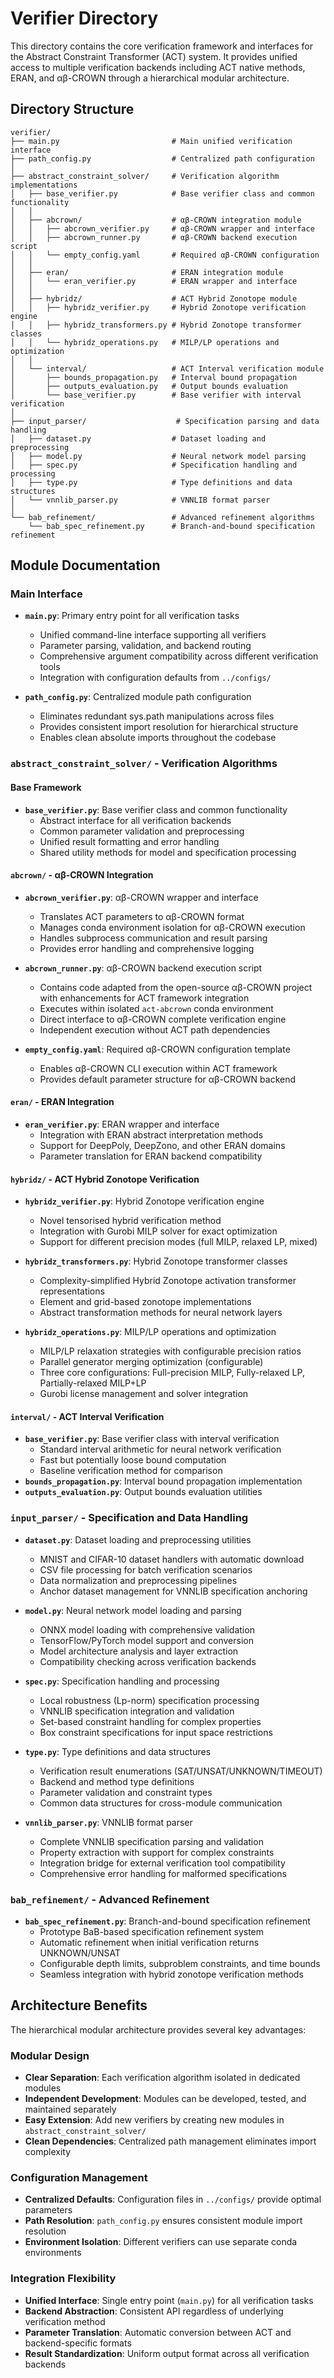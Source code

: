 # Verifier Directory

This directory contains the core verification framework and interfaces for the Abstract Constraint Transformer (ACT) system. It provides unified access to multiple verification backends including ACT native methods, ERAN, and αβ-CROWN through a hierarchical modular architecture.

## Directory Structure

```
verifier/
├── main.py                         # Main unified verification interface
├── path_config.py                  # Centralized path configuration
│
├── abstract_constraint_solver/     # Verification algorithm implementations
│   ├── base_verifier.py            # Base verifier class and common functionality
│   │
│   ├── abcrown/                    # αβ-CROWN integration module
│   │   ├── abcrown_verifier.py     # αβ-CROWN wrapper and interface
│   │   ├── abcrown_runner.py       # αβ-CROWN backend execution script
│   │   └── empty_config.yaml       # Required αβ-CROWN configuration
│   │
│   ├── eran/                       # ERAN integration module
│   │   └── eran_verifier.py        # ERAN wrapper and interface
│   │
│   ├── hybridz/                    # ACT Hybrid Zonotope module
│   │   ├── hybridz_verifier.py     # Hybrid Zonotope verification engine
│   │   ├── hybridz_transformers.py # Hybrid Zonotope transformer classes
│   │   └── hybridz_operations.py   # MILP/LP operations and optimization
│   │
│   └── interval/                   # ACT Interval verification module
│       ├── bounds_propagation.py   # Interval bound propagation
│       ├── outputs_evaluation.py   # Output bounds evaluation
│       └── base_verifier.py        # Base verifier with interval verification
│
├── input_parser/                    # Specification parsing and data handling
│   ├── dataset.py                  # Dataset loading and preprocessing
│   ├── model.py                    # Neural network model parsing
│   ├── spec.py                     # Specification handling and processing
│   ├── type.py                     # Type definitions and data structures
│   └── vnnlib_parser.py            # VNNLIB format parser
│
└── bab_refinement/                 # Advanced refinement algorithms
    └── bab_spec_refinement.py      # Branch-and-bound specification refinement
```

## Module Documentation

### **Main Interface**
- **`main.py`**: Primary entry point for all verification tasks
  - Unified command-line interface supporting all verifiers
  - Parameter parsing, validation, and backend routing
  - Comprehensive argument compatibility across different verification tools
  - Integration with configuration defaults from `../configs/`

- **`path_config.py`**: Centralized module path configuration
  - Eliminates redundant sys.path manipulations across files
  - Provides consistent import resolution for hierarchical structure
  - Enables clean absolute imports throughout the codebase

### **`abstract_constraint_solver/` - Verification Algorithms**

#### **Base Framework**
- **`base_verifier.py`**: Base verifier class and common functionality
  - Abstract interface for all verification backends
  - Common parameter validation and preprocessing
  - Unified result formatting and error handling
  - Shared utility methods for model and specification processing

#### **`abcrown/` - αβ-CROWN Integration**
- **`abcrown_verifier.py`**: αβ-CROWN wrapper and interface
  - Translates ACT parameters to αβ-CROWN format
  - Manages conda environment isolation for αβ-CROWN execution
  - Handles subprocess communication and result parsing
  - Provides error handling and comprehensive logging

- **`abcrown_runner.py`**: αβ-CROWN backend execution script
  - Contains code adapted from the open-source αβ-CROWN project with enhancements for ACT framework integration
  - Executes within isolated `act-abcrown` conda environment
  - Direct interface to αβ-CROWN complete verification engine
  - Independent execution without ACT path dependencies

- **`empty_config.yaml`**: Required αβ-CROWN configuration template
  - Enables αβ-CROWN CLI execution within ACT framework
  - Provides default parameter structure for αβ-CROWN backend

#### **`eran/` - ERAN Integration**
- **`eran_verifier.py`**: ERAN wrapper and interface
  - Integration with ERAN abstract interpretation methods
  - Support for DeepPoly, DeepZono, and other ERAN domains
  - Parameter translation for ERAN backend compatibility

#### **`hybridz/` - ACT Hybrid Zonotope Verification**
- **`hybridz_verifier.py`**: Hybrid Zonotope verification engine
  - Novel tensorised hybrid verification method
  - Integration with Gurobi MILP solver for exact optimization
  - Support for different precision modes (full MILP, relaxed LP, mixed)

- **`hybridz_transformers.py`**: Hybrid Zonotope transformer classes
  - Complexity-simplified Hybrid Zonotope activation transformer representations
  - Element and grid-based zonotope implementations
  - Abstract transformation methods for neural network layers

- **`hybridz_operations.py`**: MILP/LP operations and optimization
  - MILP/LP relaxation strategies with configurable precision ratios
  - Parallel generator merging optimization (configurable)
  - Three core configurations: Full-precision MILP, Fully-relaxed LP, Partially-relaxed MILP+LP
  - Gurobi license management and solver integration

#### **`interval/` - ACT Interval Verification**
- **`base_verifier.py`**: Base verifier class with interval verification
  - Standard interval arithmetic for neural network verification
  - Fast but potentially loose bound computation
  - Baseline verification method for comparison
- **`bounds_propagation.py`**: Interval bound propagation implementation
- **`outputs_evaluation.py`**: Output bounds evaluation utilities

### **`input_parser/` - Specification and Data Handling**
- **`dataset.py`**: Dataset loading and preprocessing utilities
  - MNIST and CIFAR-10 dataset handlers with automatic download
  - CSV file processing for batch verification scenarios
  - Data normalization and preprocessing pipelines
  - Anchor dataset management for VNNLIB specification anchoring

- **`model.py`**: Neural network model loading and parsing
  - ONNX model loading with comprehensive validation
  - TensorFlow/PyTorch model support and conversion
  - Model architecture analysis and layer extraction
  - Compatibility checking across verification backends

- **`spec.py`**: Specification handling and processing
  - Local robustness (Lp-norm) specification processing
  - VNNLIB specification integration and validation
  - Set-based constraint handling for complex properties
  - Box constraint specifications for input space restrictions

- **`type.py`**: Type definitions and data structures
  - Verification result enumerations (SAT/UNSAT/UNKNOWN/TIMEOUT)
  - Backend and method type definitions
  - Parameter validation and constraint types
  - Common data structures for cross-module communication

- **`vnnlib_parser.py`**: VNNLIB format parser
  - Complete VNNLIB specification parsing and validation
  - Property extraction with support for complex constraints
  - Integration bridge for external verification tool compatibility
  - Comprehensive error handling for malformed specifications

### **`bab_refinement/` - Advanced Refinement**
- **`bab_spec_refinement.py`**: Branch-and-bound specification refinement
  - Prototype BaB-based specification refinement system
  - Automatic refinement when initial verification returns UNKNOWN/UNSAT
  - Configurable depth limits, subproblem constraints, and time bounds
  - Seamless integration with hybrid zonotope verification methods


## Architecture Benefits

The hierarchical modular architecture provides several key advantages:

### **Modular Design**
- **Clear Separation**: Each verification algorithm isolated in dedicated modules
- **Independent Development**: Modules can be developed, tested, and maintained separately
- **Easy Extension**: Add new verifiers by creating new modules in `abstract_constraint_solver/`
- **Clean Dependencies**: Centralized path management eliminates import complexity

### **Configuration Management**
- **Centralized Defaults**: Configuration files in `../configs/` provide optimal parameters
- **Path Resolution**: `path_config.py` ensures consistent module import resolution
- **Environment Isolation**: Different verifiers can use separate conda environments

### **Integration Flexibility**
- **Unified Interface**: Single entry point (`main.py`) for all verification tasks
- **Backend Abstraction**: Consistent API regardless of underlying verification method
- **Parameter Translation**: Automatic conversion between ACT and backend-specific formats
- **Result Standardization**: Uniform output format across all verification backends